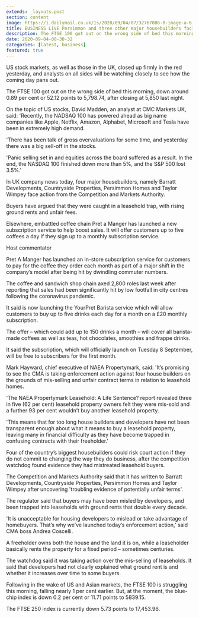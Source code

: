 ```yaml
---
extends: _layouts.post
section: content
image: https://i.dailymail.co.uk/1s/2020/09/04/07/32767086-0-image-a-6_1599202551833.jpg 
title: BUSINESS LIVE Persimmon and three other major housebuilders facing probe 
description: The FTSE 100 got out on the wrong side of bed this morning, down around 0.89 per cent or 52.12 points to 5,798.74, after closing at 5,850.86 last night. 
date: 2020-09-04-08-30-32 
categories: [latest, business] 
featured: true 
--- 
```

US stock markets, as well as those in the UK, closed up firmly in the red yesterday, and analysts on all sides will be watching closely to see how the coming day pans out.

The FTSE 100 got out on the wrong side of bed this morning, down around 0.89 per cent or 52.12 points to 5,798.74, after closing at 5,850 last night.

On the topic of US stocks, David Madden, an analyst at CMC Markets UK, said: 'Recently, the NADSAQ 100 has powered ahead as big name companies like Apple, Netflix, Amazon, Alphabet, Microsoft and Tesla have been in extremely high demand.

'There has been talk of gross overvaluations for some time, and yesterday there was a big sell-off in the stocks. 

'Panic selling set in and equities across the board suffered as a result. In the end, the NASDAQ 100 finished down more than 5%, and the S&P 500 lost 3.5%.'

In UK company news today, four major housebuilders, namely Barratt Developments, Countryside Properties, Persimmon Homes and Taylor Wimpey face action from the Competition and Markets Authority.

Buyers have argued that they were caught in a leasehold trap, with rising ground rents and unfair fees.

Elsewhere, embattled coffee chain Pret a Manger has launched a new subscription service to help boost sales. It will offer customers up to five coffees a day if they sign up to a monthly subscription service.



Host commentator

Pret A Manger has launched an in-store subscription service for customers to pay for the coffee they order each month as part of a major shift in the company’s model after being hit by dwindling commuter numbers.

The coffee and sandwich shop chain axed 2,800 roles last week after reporting that sales had been significantly hit by low footfall in city centres following the coronavirus pandemic.

It said is now launching the YourPret Barista service which will allow customers to buy up to five drinks each day for a month on a £20 monthly subscription.

The offer – which could add up to 150 drinks a month – will cover all barista-made coffees as well as teas, hot chocolates, smoothies and frappe drinks.

It said the subscription, which will officially launch on Tuesday 8 September, will be free to subscribers for the first month.

Mark Hayward, chief executive of NAEA Propertymark, said: 'It’s promising to see the CMA is taking enforcement action against four house builders on the grounds of mis-selling and unfair contract terms in relation to leasehold homes.

'The NAEA Propertymark Leasehold: A Life Sentence? report revealed three in five (62 per cent) leasehold property owners felt they were mis-sold and a further 93 per cent wouldn’t buy another leasehold property. 

'This means that for too long house builders and developers have not been transparent enough about what it means to buy a leasehold property, leaving many in financial difficulty as they have become trapped in confusing contracts with their freeholder.'

Four of the country’s biggest housebuilders could risk court action if they do not commit to changing the way they do business, after the competition watchdog found evidence they had mistreated leasehold buyers.

The Competition and Markets Authority said that it has written to Barratt Developments, Countryside Properties, Persimmon Homes and Taylor Wimpey after uncovering 'troubling evidence of potentially unfair terms'.

The regulator said that buyers may have been misled by developers, and been trapped into leaseholds with ground rents that double every decade.

'It is unacceptable for housing developers to mislead or take advantage of homebuyers. That’s why we’ve launched today’s enforcement action,' said CMA boss Andrea Coscelli.

A freeholder owns both the house and the land it is on, while a leaseholder basically rents the property for a fixed period – sometimes centuries.

The watchdog said it was taking action over the mis-selling of leaseholds. It said that developers had not clearly explained what ground rent is and whether it increases over time to some buyers.

Following in the wake of US and Asian markets, the FTSE 100 is struggling this morning, falling nearly 1 per cent earlier. But, at the moment, the blue-chip index is down 0.2 per cent or 11.71 points to 5839.15.

The FTSE 250 index is currently down 5.73 points to 17,453.96.

 

